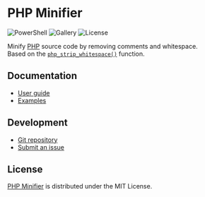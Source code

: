 # PHP Minifier
![PowerShell](https://badgen.net/badge/pwsh/%3E%3D7.0/green) ![Gallery](https://badgen.net/badge/gallery/v1.0.0/blue) ![License](https://badgen.net/badge/license/MIT/blue)

Minify [PHP](https://www.php.net) source code by removing comments and whitespace.  
Based on the [`php_strip_whitespace()`](https://www.php.net/manual/en/function.php-strip-whitespace.php) function.

## Documentation
- [User guide](https://github.com/cedx/php-minifier.ps1/wiki)
- [Examples](https://github.com/cedx/php-minifier.ps1/tree/main/example)

## Development
- [Git repository](https://github.com/cedx/php-minifier.ps1)
- [Submit an issue](https://github.com/cedx/php-minifier.ps1/issues)

## License
[PHP Minifier](https://github.com/cedx/php-minifier.ps1) is distributed under the MIT License.
